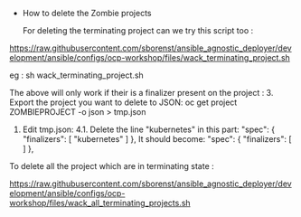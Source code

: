 * How to delete the Zombie projects

  For deleting the terminating project can we try this script too :

https://raw.githubusercontent.com/sborenst/ansible_agnostic_deployer/development/ansible/configs/ocp-workshop/files/wack_terminating_project.sh

eg :
sh wack_terminating_project.sh <project-stuck-in-termination>

The above will only work if their is a finalizer present on the project : 3. Export the project you want to delete to JSON:
oc get project ZOMBIEPROJECT -o json > tmp.json

1. Edit tmp.json:
4.1. Delete the line "kubernetes" in this part:
    "spec": {
        "finalizers": [
            "kubernetes"
        ]
    },
It should become:
    "spec": {
        "finalizers": [
        ]
    },


To delete all the project which are in terminating state :

https://raw.githubusercontent.com/sborenst/ansible_agnostic_deployer/development/ansible/configs/ocp-workshop/files/wack_all_terminating_projects.sh
